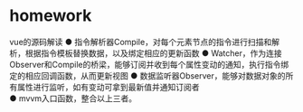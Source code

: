 # homework
vue的源码解读
  ● 指令解析器Compile，对每个元素节点的指令进行扫描和解析，根据指令模板替换数据，以及绑定相应的更新函数
  ● Watcher，作为连接Observer和Compile的桥梁，能够订阅并收到每个属性变动的通知，执行指令绑定的相应回调函数，从而更新视图
  ● 数据监听器Observer，能够对数据对象的所有属性进行监听，如有变动可拿到最新值并通知订阅者  
  ● mvvm入口函数，整合以上三者。
